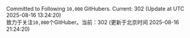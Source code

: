 Committed to Following `10,000` GitHubers. Current: <!-- FOLLOWING_COUNT -->302<!-- FOLLOWING_COUNT --> (Update at UTC <!-- LAST_UPDATED -->2025-08-16 13:24:20<!-- LAST_UPDATED -->)<br>
致力于关注`10,000`个GitHuber。当前：<!-- FOLLOWING_COUNT -->302<!-- FOLLOWING_COUNT --> (更新于北京时间 <!-- LAST_UPDATED_CST -->2025-08-16 21:24:20<!-- LAST_UPDATED_CST -->)
